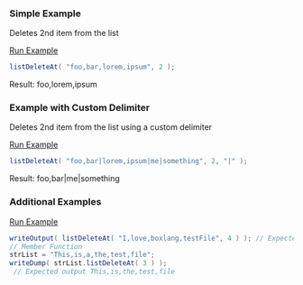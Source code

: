 ### Simple Example

Deletes 2nd item from the list

<a href="https://try.boxlang.io/?code=eJzLySwucUnNSS1JdSzRUFBKy8%2FXSUos0snJL0rN1cksKC7NVdJRMFLQtOYCAEGJDac%3D" target="_blank">Run Example</a>

```java
listDeleteAt( "foo,bar,lorem,ipsum", 2 );

```

Result: foo,lorem,ipsum

### Example with Custom Delimiter

Deletes 2nd item from the list using a custom delimiter

<a href="https://try.boxlang.io/?code=eJzLySwucUnNSS1JdSzRUFBKy8%2FXSUosqsnJL0rN1cksKC7NrclNrSnOz00tycjMS1fSUTDSUVCqUVLQtOYCAKizFJs%3D" target="_blank">Run Example</a>

```java
listDeleteAt( "foo,bar|lorem,ipsum|me|something", 2, "|" );

```

Result: foo,bar|me|something

### Additional Examples

<a href="https://try.boxlang.io/?code=eJxtjsEKgkAQhu%2F7FIMnhSEPdZMOgQlC0aUXqO0PF1Zd3Nns8VutICGYyzD%2FfP83DkZwCuKCpGSNlxIWgl3ckppt%2FwDboAEWeKmMRcK0oYyygvKc9k8HLbhRPxPo90PF%2BxHtFQNVodNi%2Bk55GQ6xg7aUnBvjOc6FpXnT%2BT7hCzVOSmVoXUqf%2FGoptp771T%2BBL3XBVC%2FKX00I" target="_blank">Run Example</a>

```java
writeOutput( listDeleteAt( "I,love,boxlang,testFile", 4 ) ); // Expected output I,love,boxlang
// Member Function
strList = "This,is,a,the,test,file";
writeDump( strList.listDeleteAt( 3 ) );
 // Expected output This,is,the,test,file

```


